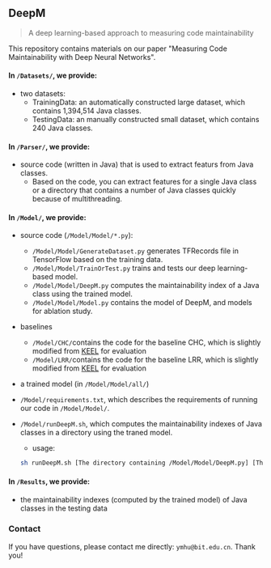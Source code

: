 ## DeepM

> A deep learning-based approach to measuring code maintainability

This repository contains materials on our paper "Measuring Code Maintainability with Deep Neural Networks".

#### In `/Datasets/`, we provide:

- two datasets:
  - TrainingData: an automatically constructed large dataset, which contains 1,394,514 Java classes.
  - TestingData: an manually constructed small dataset, which contains 240 Java classes.

#### In `/Parser/`, we provide:

- source code (written in Java) that is used to extract featurs from Java classes.
  - Based on the code, you can extract features for a single Java class or a directory that contains a number of Java classes quickly because of multithreading.

#### In `/Model/`, we provide:

- source code (`/Model/Model/*.py`):

  - `/Model/Model/GenerateDataset.py` generates TFRecords file in TensorFlow based on the training data.
  - `/Model/Model/TrainOrTest.py` trains and tests our deep learning-based model.
  - `/Model/Model/DeepM.py` computes the maintainability index of a Java class using the trained model.
  - `/Model/Model/Model.py` contains the model of DeepM, and models for ablation study.
- baselines

  - `/Model/CHC/`contains the code for the baseline CHC, which is slightly modified from [KEEL](https://github.com/SCI2SUGR/KEEL) for evaluation
  - `/Model/LRR/`contains the code for the baseline LRR, which is slightly modified from [KEEL](https://github.com/SCI2SUGR/KEEL) for evaluation
- a trained model (in `/Model/Model/all/`)
- `/Model/requirements.txt`, which describes the requirements of running our code in `/Model/Model/`.
- `/Model/runDeepM.sh`, which computes the maintainability indexes of Java classes in a directory using the traned model.

  - usage:

  ```bash
  sh runDeepM.sh [The directory containing /Model/Model/DeepM.py] [The directory containing Java classes] [The file saving results]
  ```

#### In `/Results`, we provide:

- the maintainability indexes (computed by the trained model) of Java classes in the testing data

### Contact

If you have questions, please contact me directly: `ymhu@bit.edu.cn`. Thank you!
